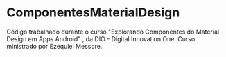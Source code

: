 # ComponentesMaterialDesign
Código trabalhado durante o curso "Explorando Componentes do Material Design em Apps Android" , da DIO - Digital Innovation One. Curso ministrado por Ezequiel Messore.
